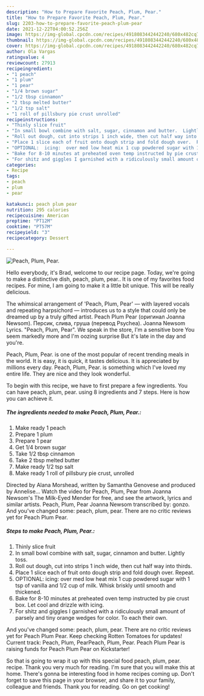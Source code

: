 ```yaml
---
description: "How to Prepare Favorite Peach, Plum, Pear."
title: "How to Prepare Favorite Peach, Plum, Pear."
slug: 2203-how-to-prepare-favorite-peach-plum-pear
date: 2021-12-22T04:00:52.256Z
image: https://img-global.cpcdn.com/recipes/4918083442442240/680x482cq70/peach-plum-pear-recipe-main-photo.jpg
thumbnail: https://img-global.cpcdn.com/recipes/4918083442442240/680x482cq70/peach-plum-pear-recipe-main-photo.jpg
cover: https://img-global.cpcdn.com/recipes/4918083442442240/680x482cq70/peach-plum-pear-recipe-main-photo.jpg
author: Ola Vargas
ratingvalue: 4
reviewcount: 27913
recipeingredient:
- "1 peach"
- "1 plum"
- "1 pear"
- "1/4 brown sugar"
- "1/2 tbsp cinnamon"
- "2 tbsp melted butter"
- "1/2 tsp salt"
- "1 roll of pillsbury pie crust unrolled"
recipeinstructions:
- "Thinly slice fruit"
- "In small bowl combine with salt, sugar, cinnamon and butter.  Lightly toss."
- "Roll out dough, cut into strips 1 inch wide, then cut half way into thirds."
- "Place 1 slice each of fruit onto dough strip and fold dough over.  Repeat."
- "OPTIONAL:  icing:  over med low heat mix 1 cup powdered sugar with 1 tsp of vanilla and 1/2 cup of milk.  Whisk briskly until smooth and thickened."
- "Bake for 8-10 minutes at preheated oven temp instructed by pie crust box.  Let cool and drizzle with icing."
- "For shitz and giggles I garnished with a ridiculously small amount of parsely and tiny orange wedges  for color.  To each their own."
categories:
- Recipe
tags:
- peach
- plum
- pear

katakunci: peach plum pear 
nutrition: 295 calories
recipecuisine: American
preptime: "PT12M"
cooktime: "PT57M"
recipeyield: "3"
recipecategory: Dessert

---
```



![Peach, Plum, Pear.](https://img-global.cpcdn.com/recipes/4918083442442240/680x482cq70/peach-plum-pear-recipe-main-photo.jpg)

Hello everybody, it's Brad, welcome to our recipe page. Today, we're going to make a distinctive dish, peach, plum, pear.. It is one of my favorites food recipes. For mine, I am going to make it a little bit unique. This will be really delicious.

The whimsical arrangement of 'Peach, Plum, Pear' — with layered vocals and repeating harpsichord — introduces us to a style that could only be dreamed up by a truly gifted artist. Peach Plum Pear (оригинал Joanna Newsom). Персик, слива, груша (перевод Psychea). Joanna Newsom Lyrics. "Peach, Plum, Pear". We speak in the store, I'm a sensitive bore You seem markedly more and I'm oozing surprise But it's late in the day and you're.

Peach, Plum, Pear. is one of the most popular of recent trending meals in the world. It is easy, it is quick, it tastes delicious. It is appreciated by millions every day. Peach, Plum, Pear. is something which I've loved my entire life. They are nice and they look wonderful.


To begin with this recipe, we have to first prepare a few ingredients. You can have peach, plum, pear. using 8 ingredients and 7 steps. Here is how you can achieve it.

<!--inarticleads1-->

##### The ingredients needed to make Peach, Plum, Pear.:

1. Make ready 1 peach
1. Prepare 1 plum
1. Prepare 1 pear
1. Get 1/4 brown sugar
1. Take 1/2 tbsp cinnamon
1. Take 2 tbsp melted butter
1. Make ready 1/2 tsp salt
1. Make ready 1 roll of pillsbury pie crust, unrolled


Directed by Alana Morshead, written by Samantha Genovese and produced by Annelise… Watch the video for Peach, Plum, Pear from Joanna Newsom's The Milk-Eyed Mender for free, and see the artwork, lyrics and similar artists. Peach, Plum, Pear Joanna Newsom transcribed by: gonzo. And you've changed some: peach, plum, pear. There are no critic reviews yet for Peach Plum Pear. 

<!--inarticleads2-->

##### Steps to make Peach, Plum, Pear.:

1. Thinly slice fruit
1. In small bowl combine with salt, sugar, cinnamon and butter.  Lightly toss.
1. Roll out dough, cut into strips 1 inch wide, then cut half way into thirds.
1. Place 1 slice each of fruit onto dough strip and fold dough over.  Repeat.
1. OPTIONAL:  icing:  over med low heat mix 1 cup powdered sugar with 1 tsp of vanilla and 1/2 cup of milk.  Whisk briskly until smooth and thickened.
1. Bake for 8-10 minutes at preheated oven temp instructed by pie crust box.  Let cool and drizzle with icing.
1. For shitz and giggles I garnished with a ridiculously small amount of parsely and tiny orange wedges  for color.  To each their own.


And you've changed some: peach, plum, pear. There are no critic reviews yet for Peach Plum Pear. Keep checking Rotten Tomatoes for updates! Current track: Peach, Plum, PearPeach, Plum, Pear. Peach Plum Pear is raising funds for Peach Plum Pear on Kickstarter! 

So that is going to wrap it up with this special food peach, plum, pear. recipe. Thank you very much for reading. I'm sure that you will make this at home. There's gonna be interesting food in home recipes coming up. Don't forget to save this page in your browser, and share it to your family, colleague and friends. Thank you for reading. Go on get cooking!
